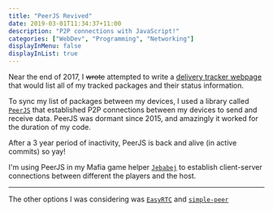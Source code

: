 ```yaml
---
title: "PeerJS Revived"
date: 2019-03-01T11:34:37+11:00
description: "P2P connections with JavaScript!"
categories: ["WebDev", "Programming", "Networking"]
displayInMenu: false
displayInList: true
---
```


Near the end of 2017, I <s>wrote</s> attempted to write a [delivery tracker webpage](https://github.com/featherbear/deliverytrack) that would list all of my tracked packages and their status information.  

To sync my list of packages between my devices, I used a library called [`PeerJS`](https://github.com/peers/peerjs/) that established P2P connections between my devices to send and receive data.
PeerJS was dormant since 2015, and amazingly it worked for the duration of my code.

After a 3 year period of inactivity, PeerJS is back and alive (in active commits) so yay!

I'm using PeerJS in my Mafia game helper [`Jebabej`](../jebabej) to establish client-server connections between different the players and the host.

---

The other options I was considering was [`EasyRTC`](https://github.com/priologic/easyrtc) and [`simple-peer`](https://github.com/feross/simple-peer)
